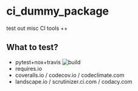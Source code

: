 # ci_dummy_package
test out misc CI tools ++


## What to test?
- pytest+nox+travis ![build]
- requires.io
- coveralls.io / codecov.io / codeclimate.com
- landscape.io / scrutinizer.ci.com / codacy.com





[build]: https://travis-ci.org/fakemik2/ci_dummy_package.svg?branch=master
